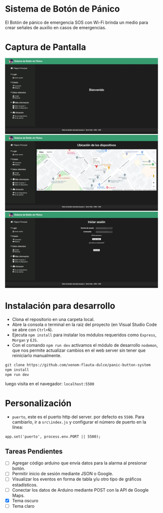 # Sistema de Botón de Pánico
El Botón de pánico de emergencia SOS con Wi-Fi brinda un medio para crear señales de auxilio en casos de emergencias.

# Captura de Pantalla

![Sistema de Botón de Pánico](src/public/img/Captura001.jpeg)
![Maps](src/public/img/Captura002.jpeg)
![Inicio de sesión](src/public/img/Captura003.jpeg)

# Instalación para desarrollo
- Clona el repositorio en una carpeta local.
- Abre la consola o terminal en la raiz del proyecto (en Visual Studio Code se abre con `Ctrl+Ñ`).
- Ejecuta `npm install` para instalar los módulos requeridos como `Express`, `Morgan` y `EJS`.
- Con el comando `npm run dev` activamos el módulo de desarrollo `nodemon`, que nos permite actualizar cambios en el web server sin tener que reiniciarlo manualmente.

```shell
git clone https://github.com/xenom-flauta-dulce/panic-button-system
npm install
npm run dev
```
luego visita en el navegador: `localhost:5500`

# Personalización
- `puerto`, este es el puerto http del server. por defecto es `5500`.
Para cambiarlo, ir a `src\index.js` y configurar el número de puerto en la línea:
```
app.set('puerto', process.env.PORT || 5500);
```

## Tareas Pendientes

- [ ] Agregar código arduino que envía datos para la alarma al presionar botón.
- [ ] Permitir inicio de sesión mediante JSON o Google.
- [ ] Visualizar los eventos en forma de tabla y/u otro tipo de gráficos estadísticos.
- [ ] Conectar los datos de Arduino mediante POST con la API de Google Maps.
- [x] Tema oscuro
- [ ] Tema claro
